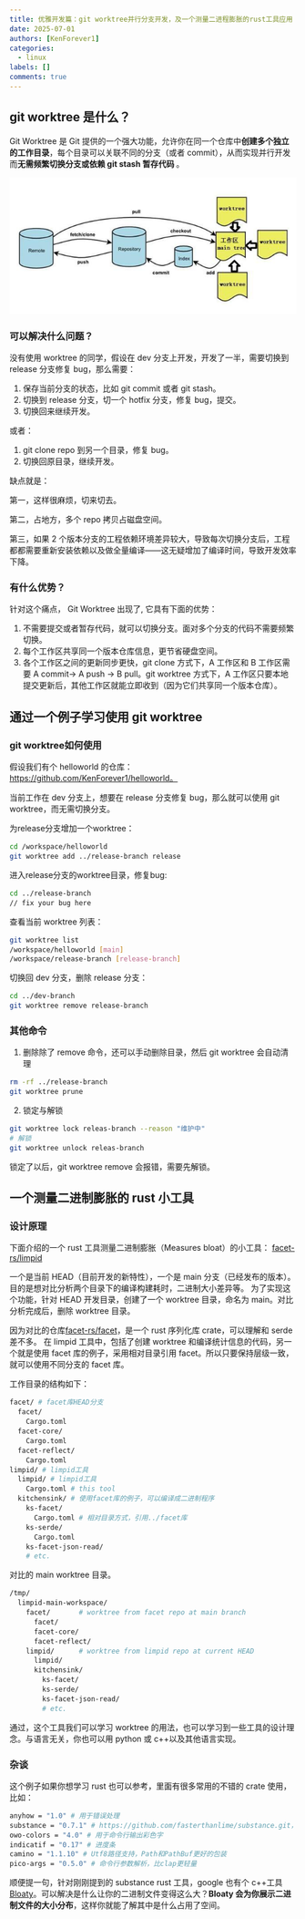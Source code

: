 ```yaml
---
title: 优雅开发篇：git worktree并行分支开发，及一个测量二进程膨胀的rust工具应用
date: 2025-07-01
authors: [KenForever1]
categories: 
  - linux
labels: []
comments: true
---
```


## git worktree 是什么？

Git Worktree 是 Git 提供的一个强大功能，允许你在同一个仓库中**创建多个独立的工作目录**，每个目录可以关联不同的分支（或者 commit），从而实现并行开发而**无需频繁切换分支或依赖 git stash 暂存代码 ‌**。

<!-- more -->

![](https://raw.githubusercontent.com/KenForever1/CDN/main/git-worktree.png)

### 可以解决什么问题？

没有使用 worktree 的同学，假设在 dev 分支上开发，开发了一半，需要切换到 release 分支修复 bug，那么需要：

1. 保存当前分支的状态，比如 git commit 或者 git stash。
2. 切换到 release 分支，切一个 hotfix 分支，修复 bug，提交。
3. 切换回来继续开发。

或者：

1. git clone repo 到另一个目录，修复 bug。
2. 切换回原目录，继续开发。

缺点就是：

第一，这样很麻烦，切来切去。

第二，占地方，多个 repo 拷贝占磁盘空间。

第三，如果 2 个版本分支的工程依赖环境差异较大，导致每次切换分支后，工程都都需要重新安装依赖以及做全量编译——这无疑增加了编译时间，导致开发效率下降。

### 有什么优势？

针对这个痛点， Git Worktree 出现了, 它具有下面的优势：

1. 不需要提交或者暂存代码，就可以切换分支。面对多个分支的代码不需要频繁切换。
2. 每个工作区共享同一个版本仓库信息，更节省硬盘空间。
3. 各个工作区之间的更新同步更快，git clone 方式下，A 工作区和 B 工作区需要 A commit-> A push -> B pull。git worktree 方式下，A 工作区只要本地提交更新后，其他工作区就能立即收到（因为它们共享同一个版本仓库）。

## 通过一个例子学习使用 git worktree

### git worktree如何使用

假设我们有个 helloworld 的仓库：https://github.com/KenForever1/helloworld。

当前工作在 dev 分支上，想要在 release 分支修复 bug，那么就可以使用 git worktree，而无需切换分支。

为release分支增加一个worktree：

```bash
cd /workspace/helloworld
git worktree add ../release-branch release
```

进入release分支的worktree目录，修复bug:
```bash
cd ../release-branch
// fix your bug here
```

查看当前 worktree 列表：

```bash
git worktree list
/workspace/helloworld [main]
/workspace/release-branch [release-branch]
```

切换回 dev 分支，删除 release 分支：

```bash
cd ../dev-branch
git worktree remove release-branch
```

### 其他命令

1. 删除除了 remove 命令，还可以手动删除目录，然后 git worktree 会自动清理

```bash
rm -rf ../release-branch
git worktree prune
```

2. 锁定与解锁 ‌

```bash
git worktree lock releas-branch --reason "维护中"
# 解锁‌
git worktree unlock releas-branch
```

锁定了以后，git worktree remove 会报错，需要先解锁。

## 一个测量二进制膨胀的 rust 小工具

### 设计原理

下面介绍的一个 rust 工具测量二进制膨胀（Measures bloat）的小工具：
[facet-rs/limpid](https://github.com/facet-rs/limpid/blob/HEAD/limpid/src/main.rs "facet-rs/limpid")

一个是当前 HEAD（目前开发的新特性），一个是 main 分支（已经发布的版本）。目的是想对比分析两个目录下的编译构建耗时，二进制大小差异等。
为了实现这个功能，针对 HEAD 开发目录，创建了一个 worktree 目录，命名为 main。对比分析完成后，删除 worktree 目录。

因为对比的仓库[facet-rs/facet](https://github.com/facet-rs/facet "facet-rs/facet")，是一个 rust 序列化库 crate，可以理解和 serde 差不多。
在 limpid 工具中，包括了创建 worktree 和编译统计信息的代码，另一个就是使用 facet 库的例子，采用相对目录引用 facet。所以只要保持层级一致，就可以使用不同分支的 facet 库。

工作目录的结构如下：

```bash
facet/ # facet库HEAD分支
  facet/
    Cargo.toml
  facet-core/
    Cargo.toml
  facet-reflect/
    Cargo.toml
limpid/ # limpid工具
  limpid/ # limpid工具
    Cargo.toml # this tool
  kitchensink/ # 使用facet库的例子，可以编译成二进制程序
    ks-facet/
      Cargo.toml # 相对目录方式，引用../facet库
    ks-serde/
      Cargo.toml
    ks-facet-json-read/
    # etc.
```

对比的 main worktree 目录。

```bash
/tmp/
  limpid-main-workspace/
    facet/       # worktree from facet repo at main branch
      facet/
      facet-core/
      facet-reflect/
    limpid/      # worktree from limpid repo at current HEAD
      limpid/
      kitchensink/
        ks-facet/
        ks-serde/
        ks-facet-json-read/
        # etc.
```

通过，这个工具我们可以学习 worktree 的用法，也可以学习到一些工具的设计理念。与语言无关，你也可以用 python 或 c++以及其他语言实现。

### 杂谈

这个例子如果你想学习 rust 也可以参考，里面有很多常用的不错的 crate 使用，比如：

```bash
anyhow = "1.0" # 用于错误处理
substance = "0.7.1" # https://github.com/fasterthanlime/substance.git，检查二进制文件的符号、分析二进制文件的大小构成
owo-colors = "4.0" # 用于命令行输出彩色字
indicatif = "0.17" # 进度条
camino = "1.1.10" # Utf8路径支持，Path和PathBuf更好的包装
pico-args = "0.5.0" # 命令行参数解析，比clap更轻量
```

顺便提一句，针对刚刚提到的 substance rust 工具，google 也有个 c++工具[Bloaty](https://github.com/google/bloaty "Bloaty")。可以解决是什么让你的二进制文件变得这么大？**Bloaty 会为你展示二进制文件的大小分布**，这样你就能了解其中是什么占用了空间。
